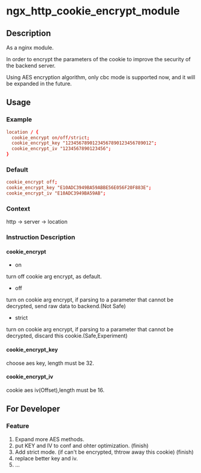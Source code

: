 # ngx_http_cookie_encrypt_module

## Description

As a nginx module.

In order to encrypt the parameters of the cookie to improve the security of the backend server.

Using AES encryption algorithm, only cbc mode is supported now, and it will be expanded in the future.

## Usage

### Example
```conf
location / {
  cookie_encrypt on/off/strict;
  cookie_encrypt_key "12345678901234567890123456789012";
  cookie_encrypt_iv "1234567890123456";
}
```

### Default

```conf
cookie_encrypt off;
cookie_encrypt_key "E10ADC3949BA59ABBE56E056F20F883E";
cookie_encrypt_iv "E10ADC3949BA59AB";
```

### Context

http -> server -> location

### Instruction Description

#### cookie_encrypt

+ on

turn off cookie arg encrypt, as default.

+ off

turn on cookie arg encrypt, if parsing to a parameter that cannot be decrypted, send raw data to backend.(Not Safe)

+ strict

turn on cookie arg encrypt, if parsing to a parameter that cannot be decrypted, discard this cookie.(Safe,Experiment)

#### cookie_encrypt_key

choose aes key, length must be 32.

#### cookie_encrypt_iv

cookie aes iv(Offset),length must be 16.

## For Developer

### Feature

1. Expand more AES methods.
2. put KEY and IV to conf and ohter optimization. (finish)
3. Add strict mode. (if can't be encrypted, thtrow away this cookie) (finish)
4. replace better key and iv.
5. ...
